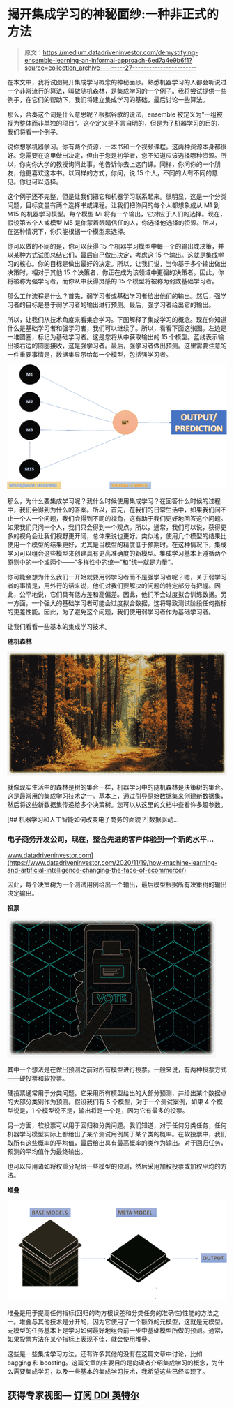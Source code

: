 # 揭开集成学习的神秘面纱:一种非正式的方法

> 原文：<https://medium.datadriveninvestor.com/demystifying-ensemble-learning-an-informal-approach-6ed7a4e9b6f1?source=collection_archive---------27----------------------->

在本文中，我将试图揭开集成学习概念的神秘面纱。熟悉机器学习的人都会听说过一个非常流行的算法，叫做随机森林，是集成学习的一个例子。我将尝试提供一些例子，在它们的帮助下，我们将建立集成学习的基础，最后讨论一些算法。

那么，合奏这个词是什么意思呢？根据谷歌的说法，ensemble 被定义为“一组被视为整体而非单独的项目”。这个定义是不言自明的，但是为了机器学习的目的，我们将看一个例子。

说你想学机器学习。你有两个资源，一本书和一个视频课程。这两种资源本身都很好。您需要在这里做出决定，但由于您是初学者，您不知道应该选择哪种资源。所以，你向你大学的教授询问此事。他告诉你去上这门课。同样，你问你的一个朋友，他更喜欢这本书。以同样的方式，你问，说 15 个人，不同的人有不同的意见。你也可以选择。

这个例子还不完整，但是让我们把它和机器学习联系起来。很明显，这是一个分类问题，目标变量有两个选择书或课程。让我们把你问的每个人都想象成从 M1 到 M15 的机器学习模型。每个模型 Mi 将有一个输出，它对应于人们的选择。现在，假设第五个人或模型 M5 是你蒙着眼睛信任的人，你选择他选择的资源。所以，在这种情况下，你只能根据一个模型来选择。

你可以做的不同的是，你可以获得 15 个机器学习模型中每一个的输出或决策，并以某种方式试图总结它们，最后自己做出决定，考虑这 15 个输出。这就是集成学习的核心。你的目标是做出最好的决定。所以，让我们说，当你基于多个输出做出决策时，相对于其他 15 个决策者，你正在成为该领域中更强的决策者。因此，你将被称为强学习者，而你从中获得灵感的 15 个模型将被称为弱或基础学习者。

那么工作流程是什么？首先，弱学习者或基础学习者给出他们的输出。然后，强学习者的目标是基于弱学习者的输出进行预测。最后，强学习者给出它的输出。

所以，让我们从技术角度来看集合学习。下图解释了集成学习的概念。现在你知道什么是基础学习者和强学习者，我们可以继续了。所以，看看下面这张图。左边是一堆圆圈，标记为基础学习者。这是您将从中获取输出的 15 个模型。蓝线表示输出被右边的圆圈接收，这是强学习者。最后，强学习者做出预测。这里需要注意的一件重要事情是，数据集显示给每一个模型，包括强学习者。

![](img/ef650a66e393ae3c556c800fa73a68f2.png)

那么，为什么要集成学习呢？我什么时候使用集成学习？在回答什么时候的过程中，我们会得到为什么的答案。所以，首先，在我们的日常生活中，如果我们问不止一个人一个问题，我们会得到不同的视角，这有助于我们更好地回答这个问题。如果我们只问一个人，我们只会得到一个观点。所以，通常，我们可以说，获得更多的视角会让我们视野更开阔，总体来说也更好。类似地，使用几个模型的结果比使用一个模型的结果更好，尤其是当模型的精度低于预期时。在这种情况下，集成学习可以组合这些模型来创建具有更高准确度的新模型。集成学习基本上遵循两个原则中的一个或两个——“多样性中的统一”和“统一就是力量”。

你可能会想为什么我们一开始就要用弱学习者而不是强学习者呢？嗯，关于弱学习者的事情是，用外行的话来说，他们对我们要解决的问题的特定部分有把握。因此，公平地说，它们具有低方差和高偏差。因此，他们不会过度拟合训练数据。另一方面，一个强大的基础学习者可能会过度拟合数据，这将导致测试阶段任何指标的更差性能。因此，为了避免这个问题，我们使用弱学习者作为基础学习者。

让我们看看一些基本的集成学习技术。

**随机森林**

![](img/2e7ed5b9339b36dbc9116b050a5a1263.png)

就像现实生活中的森林是树的集合一样，机器学习中的随机森林是决策树的集合。这是最常用的集成学习技术之一。基本上，通过引导原始数据集来创建新数据集，然后将这些新数据集传递给多个决策树。您可以从这里的文档中查看许多超参数。

[](https://www.datadriveninvestor.com/2020/11/19/how-machine-learning-and-artificial-intelligence-changing-the-face-of-ecommerce/) [## 机器学习和人工智能如何改变电子商务的面貌？|数据驱动…

### 电子商务开发公司，现在，整合先进的客户体验到一个新的水平…

www.datadriveninvestor.com](https://www.datadriveninvestor.com/2020/11/19/how-machine-learning-and-artificial-intelligence-changing-the-face-of-ecommerce/) 

因此，每个决策树为一个测试用例给出一个输出，最后模型根据所有决策树的输出决定输出。

**投票**

![](img/7823b70db4b854c4261ec6b253a019ab.png)

其中一个想法是在做出预测之前对所有模型进行投票。一般来说，有两种投票方式——硬投票和软投票。

硬投票通常用于分类问题。它采用所有模型给出的大部分预测，并给出某个数据点的大部分类别作为预测。假设我们有 5 个模型，对于一个测试案例，如果 4 个模型说是，1 个模型说不是，输出将是一个是，因为它有最多的投票。

另一方面，软投票可以用于回归和分类问题。我们知道，对于任何分类任务，任何机器学习模型实际上都给出了某个测试用例属于某个类的概率。在软投票中，我们取所有这些概率的平均值，最后给出具有最高概率的类作为输出。对于回归任务，预测的平均值作为最终输出。

也可以应用诸如将权重分配给一些模型的预测，然后采用加权投票或加权平均的方法。

**堆叠**

![](img/0bedd4ffcfc14937260409f97dff0338.png)

堆叠是用于提高任何指标(回归的均方根误差和分类任务的准确性)性能的方法之一。堆叠与其他技术是分开的，因为它使用了一个额外的元模型，这就是元模型。元模型的任务基本上是学习如何最好地组合前一步中基础模型所做的预测。通常，如果投票方法在某个指标上表现不佳，就会使用堆叠。

这些是一些集成学习方法。还有许多其他的没有在这篇文章中讨论，比如 bagging 和 boosting。这篇文章的主要目的是向读者介绍集成学习的概念，为什么需要集成学习，以及一些基本的集成学习技术，我希望这些已经实现了。

## 获得专家视图— [订阅 DDI 英特尔](https://datadriveninvestor.com/ddi-intel)